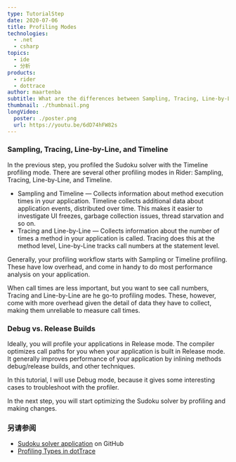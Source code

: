 ```yaml
---
type: TutorialStep
date: 2020-07-06
title: Profiling Modes
technologies:
  - .net
  - csharp
topics:
  - ide
  - 分析
products:
  - rider
  - dottrace
author: maartenba
subtitle: What are the differences between Sampling, Tracing, Line-by-Line, and Timeline profiling?
thumbnail: ./thumbnail.png
longVideo:
  poster: ./poster.png
  url: https://youtu.be/6dD74hFW82s
---
```


### Sampling, Tracing, Line-by-Line, and Timeline

In the previous step, you profiled the Sudoku solver with the Timeline profiling mode. There are several other profiling modes in Rider: Sampling, Tracing, Line-by-Line, and Timeline.

* Sampling and Timeline — Collects information about method execution times in your application. Timeline collects additional data about application events, distributed over time. This makes it easier to investigate UI freezes, garbage collection issues, thread starvation and so on.
* Tracing and Line-by-Line — Collects information about the number of times a method in your application is called. Tracing does this at the method level, Line-by-Line tracks call numbers at the statement level.

Generally, your profiling workflow starts with Sampling or Timeline profiling. These have low overhead, and come in handy to do most performance analysis on your application.

When call times are less important, but you want to see call numbers, Tracing and Line-by-Line are he go-to profiling modes. These, however, come with more overhead given the detail of data they have to collect, making them unreliable to measure call times.

### Debug vs. Release Builds

Ideally, you will profile your applications in Release mode. The compiler optimizes call paths for you when your application is built in Release mode. It generally improves performance of your application by inlining methods debug/release builds, and other techniques.

In this tutorial, I will use Debug mode, because it gives some interesting cases to troubleshoot with the profiler.

In the next step, you will start optimizing the Sudoku solver by profiling and making changes.

### 另请参阅

- [Sudoku solver application](https://github.com/JetBrains/DPA-demo) on GitHub
- [Profiling Types in dotTrace](https://www.jetbrains.com/help/profiler/Profiling_Guidelines__Choosing_the_Right_Profiling_Mode.html)
